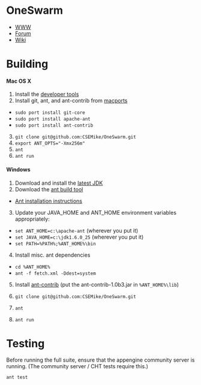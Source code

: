
# OneSwarm

* [WWW](http://www.oneswarm.org/)
* [Forum](http://forum.oneswarm.org/)
* [Wiki](https://github.com/CSEMike/OneSwarm/wiki)

# Building

#### Mac OS X

1.  Install the [developer tools](http://developer.apple.com/xcode/)
2.  Install git, ant, and ant-contrib from [macports](http://www.macports.org/)

  *  `sudo port install git-core`
  *  `sudo port install apache-ant`
  *  `sudo port install ant-contrib`
    
3.  `git clone git@github.com:CSEMike/OneSwarm.git`
4.  `export ANT_OPTS="-Xmx256m"`
4.  `ant`
5.  `ant run`

#### Windows

1.  Download and install the [latest JDK](http://www.oracle.com/technetwork/java/javase/downloads/jre-6u25-download-346243.html)
2.  Download the [ant build tool](http://ant.apache.org/bindownload.cgi)
  * [Ant installation instructions](http://ant.apache.org/manual/install.html)
3.  Update your JAVA_HOME and ANT_HOME environment variables appropriately:

  *  `set ANT_HOME=c:\apache-ant` (wherever you put it)
  *  `set JAVA_HOME=c:\jdk1.6.0_25` (wherever you put it)
  *  `set PATH=%PATH%;%ANT_HOME%\bin`

4.  Install misc. ant dependencies
  *  `cd %ANT_HOME%`
  *  `ant -f fetch.xml -Ddest=system`

5.  Install [ant-contrib](http://ant-contrib.sourceforge.net/) (put the ant-contrib-1.0b3.jar in `%ANT_HOME%\lib`)

6.  `git clone git@github.com:CSEMike/OneSwarm.git`
7.  `ant`
8.  `ant run`


# Testing

Before running the full suite, ensure that the appengine community server is running. (The community server / CHT tests require this.)

`ant test`
